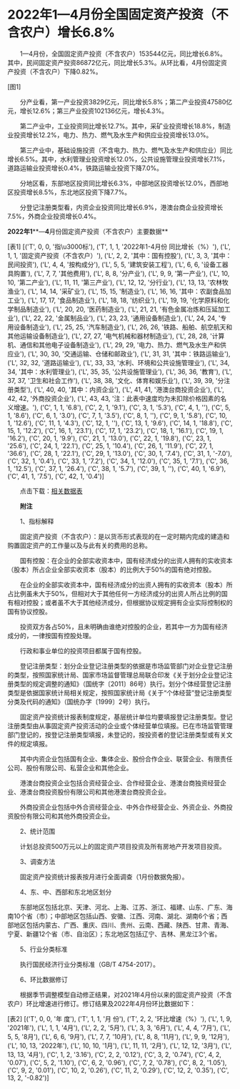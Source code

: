 # 2022年1—4月份全国固定资产投资（不含农户）增长6.8%

　　1—4月份，全国固定资产投资（不含农户）153544亿元，同比增长6.8%。其中，民间固定资产投资86872亿元，同比增长5.3%。从环比看，4月份固定资产投资（不含农户）下降0.82%。

[图1]

　　分产业看，第一产业投资3829亿元，同比增长5.8%；第二产业投资47580亿元，增长12.6%；第三产业投资102136亿元，增长4.3%。

　　第二产业中，工业投资同比增长12.7%。其中，采矿业投资增长18.8%，制造业投资增长12.2%，电力、热力、燃气及水生产和供应业投资增长13.0%。

　　第三产业中，基础设施投资（不含电力、热力、燃气及水生产和供应业）同比增长6.5%。其中，水利管理业投资增长12.0%，公共设施管理业投资增长7.1%，道路运输业投资增长0.4%，铁路运输业投资下降7.0%。

　　分地区看，东部地区投资同比增长6.3%，中部地区投资增长12.0%，西部地区投资增长8.5%，东北地区投资下降7.7%。

　　分登记注册类型看，内资企业投资同比增长6.9%，港澳台商企业投资增长7.5%，外商企业投资增长0.4%。

**2022****年****1****—****4****月份固定资产投资（不含农户）主要数据**

[表1]
[('T', 0, 0, '指\u3000标'), ('T', 1, 1, '2022年1-4月份 同比增长（%）'), ('L', 1, 1, '固定资产投资（不含农户）'), ('L', 2, 2, '其中：国有控股'), ('L', 3, 3, '其中：民间投资'), ('L', 4, 4, '按构成分'), ('L', 5, 5, '建筑安装工程'), ('L', 6, 6, '设备工器具购置'), ('L', 7, 7, '其他费用'), ('L', 8, 8, '分产业'), ('L', 9, 9, '第一产业'), ('L', 10, 10, '第二产业'), ('L', 11, 11, '第三产业'), ('L', 12, 12, '分行业'), ('L', 13, 13, '农林牧渔业'), ('L', 14, 14, '采矿业'), ('L', 15, 15, '制造业'), ('L', 16, 16, '其中：农副食品加工业'), ('L', 17, 17, '食品制造业'), ('L', 18, 18, '纺织业'), ('L', 19, 19, '化学原料和化学制品制造业'), ('L', 20, 20, '医药制造业'), ('L', 21, 21, '有色金属冶炼和压延加工业'), ('L', 22, 22, '金属制品业'), ('L', 23, 23, '通用设备制造业'), ('L', 24, 24, '专用设备制造业'), ('L', 25, 25, '汽车制造业'), ('L', 26, 26, '铁路、船舶、航空航天和其他运输设备制造业'), ('L', 27, 27, '电气机械和器材制造业'), ('L', 28, 28, '计算机、通信和其他电子设备制造业'), ('L', 29, 29, '电力、热力、燃气及水生产和供应业'), ('L', 30, 30, '交通运输、仓储和邮政业'), ('L', 31, 31, '其中：铁路运输业'), ('L', 32, 32, '道路运输业'), ('L', 33, 33, '水利、环境和公共设施管理业'), ('L', 34, 34, '其中：水利管理业'), ('L', 35, 35, '公共设施管理业'), ('L', 36, 36, '教育'), ('L', 37, 37, '卫生和社会工作'), ('L', 38, 38, '文化、体育和娱乐业'), ('L', 39, 39, '分注册类型'), ('L', 40, 40, '其中：内资企业'), ('L', 41, 41, '港澳台商投资企业'), ('L', 42, 42, '外商投资企业'), ('L', 43, 43, '注：此表中速度均为未扣除价格因素的名义增速。'), ('C', 1, 1, '6.8'), ('C', 2, 1, '9.1'), ('C', 3, 1, '5.3'), ('C', 4, 1, ''), ('C', 5, 1, '8.6'), ('C', 6, 1, '3.0'), ('C', 7, 1, '3.5'), ('C', 8, 1, ''), ('C', 9, 1, '5.8'), ('C', 10, 1, '12.6'), ('C', 11, 1, '4.3'), ('C', 12, 1, ''), ('C', 13, 1, '9.6'), ('C', 14, 1, '18.8'), ('C', 15, 1, '12.2'), ('C', 16, 1, '23.1'), ('C', 17, 1, '23.2'), ('C', 18, 1, '16.1'), ('C', 19, 1, '16.2'), ('C', 20, 1, '9.9'), ('C', 21, 1, '13.0'), ('C', 22, 1, '19.8'), ('C', 23, 1, '25.6'), ('C', 24, 1, '22.1'), ('C', 25, 1, '10.4'), ('C', 26, 1, '11.9'), ('C', 27, 1, '36.6'), ('C', 28, 1, '22.1'), ('C', 29, 1, '13.0'), ('C', 30, 1, '7.4'), ('C', 31, 1, '-7.0'), ('C', 32, 1, '0.4'), ('C', 33, 1, '7.2'), ('C', 34, 1, '12.0'), ('C', 35, 1, '7.1'), ('C', 36, 1, '12.5'), ('C', 37, 1, '26.4'), ('C', 38, 1, '5.7'), ('C', 39, 1, ''), ('C', 40, 1, '6.9'), ('C', 41, 1, '7.5'), ('C', 42, 1, '0.4')]

　　点击下载：[相关数据表](http://www.stats.gov.cn/sj/zxfb/202302/W020230203608535607338.xlsx) 

　　**附注**

　　1、指标解释

　　固定资产投资（不含农户）：是以货币形式表现的在一定时期内完成的建造和购置固定资产的工作量以及与此有关的费用的总称。

　　国有控股：在企业的全部实收资本中，国有经济成分的出资人拥有的实收资本（股本）所占企业全部实收资本（股本）的比例大于50%的国有绝对控股。

　　在企业的全部实收资本中，国有经济成分的出资人拥有的实收资本（股本）所占比例虽未大于50%，但相对大于其他任何一方经济成分的出资人所占比例的国有相对控股；或者虽不大于其他经济成分，但根据协议规定拥有企业实际控制权的国有协议控股。

　　投资双方各占50%，且未明确由谁绝对控股的企业，若其中一方为国有经济成分的，一律按国有控股处理。

　　行政和事业单位的投资项目都属于国有控股。

　　登记注册类型：划分企业登记注册类型的依据是市场监管部门对企业登记注册的类型，按照国家统计局、国家市场监督管理总局联合印发《关于划分企业登记注册类型的规定调整的通知》（国统字〔2011〕86号）执行。划分个体经营登记注册类型是依据国家统计局相关规定，按照国家统计局《关于“个体经营”登记注册类型分类及代码的通知》（国统办字〔1999〕2号）执行。

　　固定资产投资统计报表制度规定，基层统计单位均要填报登记注册类型。登记注册类型由从事固定资产投资活动的企业或个体经营单位填报。已在市场监管管理部门登记的，按登记注册类型填报，未登记的，按投资者的登记注册类型或有关文件的规定填报。

　　其中内资企业包括国有企业、集体企业、股份合作企业、联营企业、有限责任公司、股份有限公司、私营企业和其他企业。

　　港澳台商投资企业包括合资经营企业、合作经营企业、港澳台商独资经营企业、港澳台商投资股份有限公司和其他港澳台商投资企业。

　　外商投资企业包括中外合资经营企业、中外合作经营企业、外资企业、外商投资股份有限公司和其他外商投资企业。

　　2、统计范围

　　计划总投资500万元以上的固定资产项目投资及所有房地产开发项目投资。

　　3、调查方法

　　固定资产投资统计报表按月进行全面调查（1月份数据免报）。

　　4、东、中、西部和东北地区划分

　　东部地区包括北京、天津、河北、上海、江苏、浙江、福建、山东、广东、海南10个省（市）；中部地区包括山西、安徽、江西、河南、湖北、湖南6个省；西部地区包括内蒙古、广西、重庆、四川、贵州、云南、西藏、陕西、甘肃、青海、宁夏、新疆12个省（市、自治区）；东北地区包括辽宁、吉林、黑龙江3个省。

　　5、行业分类标准

　　执行国民经济行业分类标准（GB/T 4754-2017）。

　　6、环比数据修订

　　根据季节调整模型自动修正结果，对2021年4月份以来的固定资产投资（不含农户）环比增速进行修订。修订结果及2022年4月份环比数据如下：

[表2]
[('T', 0, 0, '年 度'), ('T', 1, 1, '月 份'), ('T', 2, 2, '环比增速（%）'), ('L', 1, 9, '2021年'), ('L', 1, 1, '4月'), ('L', 2, 2, '5月'), ('L', 3, 3, '6月'), ('L', 4, 4, '7月'), ('L', 5, 5, '8月'), ('L', 6, 6, '9月'), ('L', 7, 7, '10月'), ('L', 8, 8, '11月'), ('L', 9, 9, '12月'), ('L', 10, 13, '2022年'), ('L', 10, 10, '1月'), ('L', 11, 11, '2月'), ('L', 12, 12, '3月'), ('L', 13, 13, '4月'), ('C', 1, 2, '3.16'), ('C', 2, 2, '0.12'), ('C', 3, 2, '0.74'), ('C', 4, 2, '0.07'), ('C', 5, 2, '1.10'), ('C', 6, 2, '0.96'), ('C', 7, 2, '0.78'), ('C', 8, 2, '1.05'), ('C', 9, 2, '0.01'), ('C', 10, 2, '0.26'), ('C', 11, 2, '0.29'), ('C', 12, 2, '0.35'), ('C', 13, 2, '-0.82')]